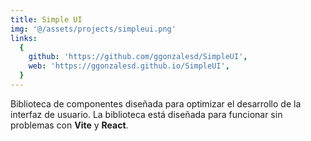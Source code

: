```yaml
---
title: Simple UI
img: '@/assets/projects/simpleui.png'
links:
  {
    github: 'https://github.com/ggonzalesd/SimpleUI',
    web: 'https://ggonzalesd.github.io/SimpleUI',
  }
---
```


Biblioteca de componentes diseñada para optimizar el desarrollo de la interfaz de usuario. La biblioteca está diseñada para funcionar sin problemas con **Vite** y **React**.
